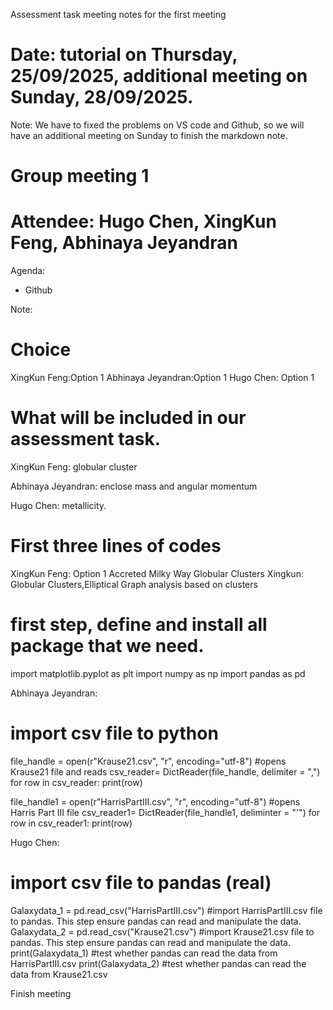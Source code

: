Assessment task meeting notes for the first meeting
# Date: tutorial on Thursday, 25/09/2025, additional meeting on Sunday, 28/09/2025.
Note: We have to fixed the problems on VS code and Github, so we will have an additional meeting on Sunday to finish the markdown note.
# Group meeting 1 
# Attendee: Hugo Chen, XingKun Feng, Abhinaya Jeyandran

Agenda:
- Github

Note:
# Choice
XingKun Feng:Option 1
Abhinaya Jeyandran:Option 1
Hugo Chen: Option 1

# What will be included in our assessment task.
XingKun Feng: globular cluster


Abhinaya Jeyandran: enclose mass and angular momentum


Hugo Chen: metallicity.


# First three lines of codes
XingKun Feng: 
Option 1 Accreted Milky Way Globular Clusters
Xingkun: Globular Clusters,Elliptical 
Graph analysis based on clusters
# first step, define and install all package that we need.
import matplotlib.pyplot as plt
import numpy as np
import pandas as pd

Abhinaya Jeyandran:
# import csv file to python 
file_handle = open(r"Krause21.csv", "r", encoding="utf-8") #opens Krause21 file and reads
csv_reader= DictReader(file_handle, delimiter = ",")
for row in csv_reader:
  print(row)

file_handle1 = open(r"HarrisPartIII.csv", "r", encoding="utf-8") #opens Harris Part III file
csv_reader1=  DictReader(file_handle1, deliminter = "'")
for row in csv_reader1:
  print(row)


Hugo Chen:
# import csv file to pandas (real)
<line of code>
Galaxydata_1 = pd.read_csv("HarrisPartIII.csv") 
#import HarrisPartIII.csv file to pandas. This step ensure pandas can read and manipulate the data. 
<line of code>
Galaxydata_2 = pd.read_csv("Krause21.csv") 
#import Krause21.csv file to pandas. This step ensure pandas can read and manipulate the data. 
<line of code>
print(Galaxydata_1) 
#test whether pandas can read the data from HarrisPartIII.csv
<line of code>
print(Galaxydata_2) 
#test whether pandas can read the data from Krause21.csv

Finish meeting
